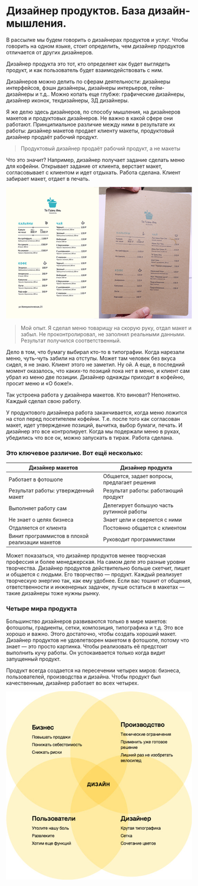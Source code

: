 # Дизайнер продуктов. База дизайн-мышления.

В рассылке мы будем говорить о дизайнерах продуктов и услуг. Чтобы говорить на одном языке, стоит определить, чем дизайнер продуктов отличается от других дизайнеров.

Дизайнер продукта это тот, кто определяет как будет выглядеть продукт, и как пользователь будет взаимодействовать с ним.

Дизайнеров можно делить по сферам деятельности: дизайнеры интерфейсов, фэшн дизайнеры, дизайнеры интерьеров, гейм-дизайнеры и т.д.. Можно копать еще глубже: графические дизайнеры, дизайнер иконок, техдизайнеры, 3Д дизайнеры.

Я же делю здесь дизайнеров, по способу мышления, на дизайнеров макетов и продуктовых дизайнеров. Не важно в какой сфере они работают. Принципиальное различие между ними в результате их работы: дизайнер макетов продает клиенту макеты, продуктовый дизайнер продаёт рабочий продукт.

> Продуктовый дизайнер продаёт рабочий продукт, а не макеты

Что это значит? Например, дизайнер получает задание сделать меню для кофейни. Открывает задание от клиента, верстает макет, согласовывает с клиентом и идет отдыхать. Работа сделана. Клиент забирает макет, отдает в печать.

![](../image/design/proxy.imgsmail.ru.png)

> Мой опыт. Я сделал меню товарищу на скорую руку, отдал макет и забыл. Не проконтролировал, не заполнил реальными данными. Результат получился соответственный.

Дело в том, что бумагу выбирал кто-то в типографии. Когда нарезали меню, чуть-чуть забили на отступы. Может там человек без вкуса сидел, я не знаю. Клиент этого не заметил. Ну ой. А еще, в последний момент оказалось, что каких-то позиций пока нет в меню, и клиент сам убрал из меню две позиции. Дизайнер однажды приходит в кофейню, просит меню и «О боже!».

Так устроена работа у дизайнера макетов. Кто виноват? Непонятно. Каждый сделал свою работу.

У продуктового дизайнера работа заканчивается, когда меню ложится на стол перед посетителем кофейни. Т.е. после того как согласован макет, идет утверждение позиций, вычитка, выбор бумаги, печать. И дизайнер это все контролирует. Когда мы подержали меню в руках, убедились что все ок, можно запускать в тираж. Работа сделана.

### Это ключевое различие. Вот ещё несколько:

| Дизайнер макетов   | Дизайнер продукта |
| -- | -- |
| Работает в фотошопе | Общается, задает вопросы, предлагает решения |
| Результат работы: утвержденный макет | Результат работы: работающий продукт |
| Выполняет работу сам | Делегирует большую часть рутинной работы |
| Не знает о целях бизнеса | Знает цели и сверяется с ними |
| Отдаляется от клиента | Постоянно общается с клиентом |
| Винит программистов в плохой реализации макетов | Руководит программистами |

Может показаться, что дизайнер продуктов менее творческая профессия и более менеджерская. На самом деле это разные уровни творчества. Дизайнер продуктов действительно больше скетчит, пишет и общается с людьми. Его творчество — продукт. Каждый реализует творческую энергию так, как ему удобнее. Если вас тошнит от общения, ответственности и инженерных задачек, лучше остаться в макетах — такие дизайнеры тоже нужны рынку.

### Четыре мира продукта

Большинство дизайнеров развиваются только в мире макетов: фотошопы, градиенты, сетки, композиция, типографика и т.д. Это все хорошо и важно. Этого достаточно, чтобы создать хороший макет. Дизайнер продуктов не удовлетворен макетом в фотошопе, потому что знает — это просто картинка. Чтобы реализовать её предстоит выполнить кучу работы. Он успокаивается только когда видит запущенный продукт.

Продукт всегда создается на пересечении четырех миров: бизнеса, пользователей, производства и дизайна. Чтобы продукт был качественным, дизайнер работает во всех четырех.

![](../image/design/proxy.imgsmail1.jpg)
